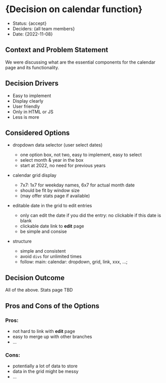 # {Decision on calendar function}

* Status: {accept}
* Deciders: {all team members} <!-- optional -->
* Date: {2022-11-08} <!-- optional -->

## Context and Problem Statement

We were discussing what are the essential components for the calendar page and its functionality.

## Decision Drivers <!-- optional -->

* Easy to implement
* Display clearly
* User friendly
* Only in HTML or JS
* Less is more

## Considered Options

* dropdown data selector (user select dates)
  * one option box, not two, easy to implement, easy to select
  * select month & year in the box
  * start at 2022, no need for previous years

* calendar grid display
  * 7x7: 1x7 for weekday names, 6x7 for actual month date
  * should be fit by window size
  * (may offer stats page if available)

* editable date in the grid to edit entries
  * only can edit the date if you did the entry: no clickable if this date is blank
  * clickable date link to **edit** page
  * be simple and consise

* structure
  * simple and consistent
  * avoid `divs` for unlimited times
  * follow: main: calendar: dropdown, grid, link, xxx, ...;
  
## Decision Outcome

All of the above.
Stats page TBD

## Pros and Cons of the Options <!-- optional -->

### Pros:
* not hard to link with **edit** page
* easy to merge up with other branches
* ...

### Cons:
* potentially a lot of data to store
* data in the grid might be messy
* ...

<!-- markdownlint-disable-file MD013 -->
